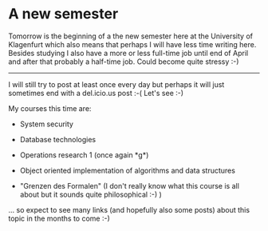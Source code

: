 # A new semester

Tomorrow is the beginning of a the new semester here at the University of Klagenfurt which also means that perhaps I will have less time writing here. Besides studying I also have a more or less full-time job until end of April and after that probably a half-time job. Could become quite stressy :-)

-------------------------------



I will still try to post at least once every day but perhaps it will just sometimes end with a del.icio.us post :-( Let's see :-)



My courses this time are:



* System security

* Database technologies

* Operations research 1 (once again \*g\*)

* Object oriented implementation of algorithms and data structures

* "Grenzen des Formalen" (I don't really know what this course is all about but it sounds quite philosophical :-) )



... so expect to see many links (and hopefully also some posts) about this topic in the months to come :-)